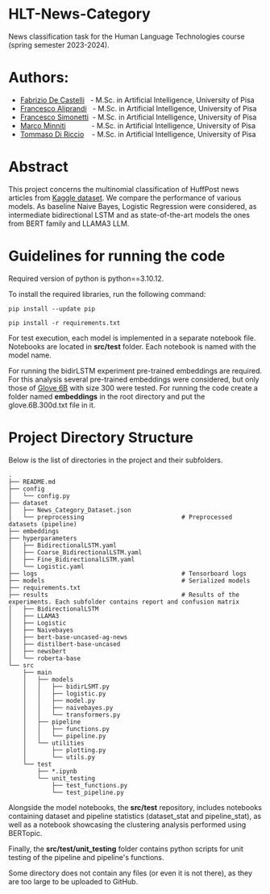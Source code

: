 # HLT-News-Category
News classification task for the Human Language Technologies course (spring semester 2023-2024).

# Authors:
- [Fabrizio De Castelli](https://github.com/FabriDeCastelli)&nbsp;&nbsp;&nbsp;- M.Sc. in Artificial Intelligence, University of Pisa
- [Francesco Aliprandi](https://github.com/francealip)&nbsp;&nbsp;&nbsp;- M.Sc. in Artificial Intelligence, University of Pisa
- [Francesco Simonetti](https://github.com/francescoS01)&nbsp;&nbsp;- M.Sc. in Artificial Intelligence, University of Pisa
- [Marco Minniti](https://github.com/Marco-Minniti)&nbsp;&nbsp;&nbsp;&nbsp;&nbsp;&nbsp;&nbsp;&nbsp;&nbsp;&nbsp;&nbsp;&nbsp; - M.Sc. in Artificial Intelligence, University of Pisa
- [Tommaso Di Riccio](https://github.com/tommasoDR)&nbsp;&nbsp;&nbsp;&nbsp;- M.Sc. in Artificial Intelligence, University of Pisa

# Abstract

This project concerns the multinomial classification of HuffPost news articles from
[Kaggle dataset](https://www.kaggle.com/datasets/rmisra/news-category-dataset). We compare the performance of various models. As baseline Naive Bayes,
Logistic Regression were considered, as intermediate bidirectional LSTM and as state-of-the-art
models the ones from BERT family and LLAMA3 LLM.

# Guidelines for running the code

Required version of python is python==3.10.12.

To install the required libraries, run the following command:

```pip install --update pip```

```pip install -r requirements.txt```

For test execution, each model is implemented in a separate notebook file.
Notebooks are located in **src/test** folder. Each notebook is named with the model name.

For running the bidirLSTM experiment pre-trained embeddings are required.
For this analysis several pre-trained embeddings were considered, but only those of
[Glove 6B](https://nlp.stanford.edu/projects/glove/) with size 300 were tested.
For running the code create a folder named **embeddings** in the root directory and put the glove.6B.300d.txt file in it.

# Project Directory Structure

Below is the list of directories in the project and their subfolders.

```                                                                                 ✔  HLT   09:54:20  
.
├── README.md
├── config
│   └── config.py
├── dataset
│   ├── News_Category_Dataset.json
│   └── preprocessing                           # Preprocessed datasets (pipeline)
├── embeddings
├── hyperparameters
│   ├── BidirectionalLSTM.yaml
│   ├── Coarse_BidirectionalLSTM.yaml
│   ├── Fine_BidirectionalLSTM.yaml
│   └── Logistic.yaml
├── logs                                        # Tensorboard logs
├── models                                      # Serialized models
├── requirements.txt
├── results                                     # Results of the experiments. Each subfolder contains report and confusion matrix
│   ├── BidirectionalLSTM
│   ├── LLAMA3
│   ├── Logistic
│   ├── Naivebayes
│   ├── bert-base-uncased-ag-news
│   ├── distilbert-base-uncased
│   ├── newsbert
│   └── roberta-base
└── src
    ├── main
    │   ├── models
    │   │   ├── bidirLSMT.py
    │   │   ├── logistic.py
    │   │   ├── model.py
    │   │   ├── naivebayes.py
    │   │   └── transformers.py
    │   ├── pipeline
    │   │   ├── functions.py
    │   │   └── pipeline.py
    │   └── utilities
    │       ├── plotting.py
    │       └── utils.py
    └── test
        ├── *.ipynb
        └── unit_testing
            ├── test_functions.py
            └── test_pipeline.py
```

Alongside the model notebooks, the **src/test** repository, includes notebooks containing dataset and
pipeline statistics (dataset_stat and pipeline_stat), as well as a notebook showcasing the
clustering analysis performed using BERTopic.

Finally, the **src/test/unit_testing** folder contains python scripts for unit testing of the pipeline
and pipeline's functions.

Some directory does not contain any files (or even it is not there), as they are too large to be uploaded to GitHub.
